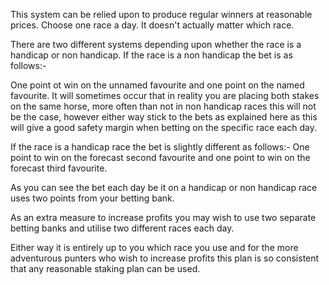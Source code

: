 This system can be relied upon to produce regular winners at reasonable prices.
Choose one race a day. It doesn't actually matter which race.

There are two different systems depending upon whether the race is a handicap or non handicap. If the race is a non handicap the bet is as follows:-

One point ot win on the unnamed favourite and one point on the named favourite. It will sometimes occur that in reality you are placing both stakes on the same horse, more often than not in non handicap races this will not be the case, however either way stick to the bets as explained here as this will give a good safety margin when betting on the specific race each day.

If the race is a handicap race the bet is slightly different as follows:-
One point to win on the forecast second favourite and one point to win on the forecast third favourite.

As you can see the bet each day be it on a handicap or non handicap race uses two points from your betting bank.

As an extra measure to increase profits you may wish to use two separate betting banks and utilise two different races each day.

Either way it is entirely up to you which race you use and for the more adventurous punters who wish to increase profits this plan is so consistent that any reasonable staking plan can be used.
